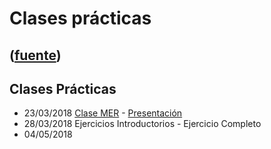# Clases prácticas
([fuente](https://campus.exactas.uba.ar/course/view.php?id=1001&section=2))
---
## Clases Prácticas

  - 23/03/2018 [Clase MER](https://campus.exactas.uba.ar/pluginfile.php/79733/course/section/12873/cp00_MER.pdf "23/3/2018 Clase Práctica MER") \- [Presentación](https://campus.exactas.uba.ar/pluginfile.php/79733/course/section/12873/PresentacionBD1c2018.pdf)
  - 28/03/2018 Ejercicios Introductorios - Ejercicio Completo
  - 04/05/2018

